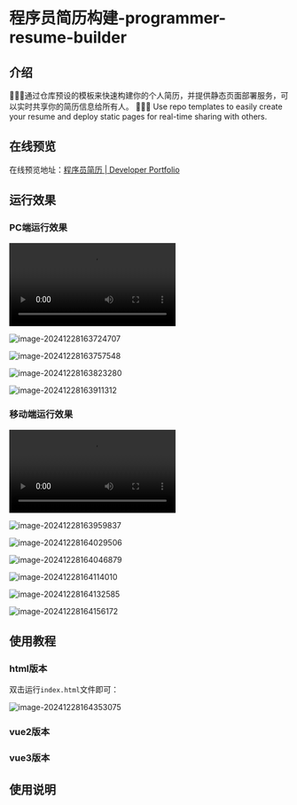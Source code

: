 # 程序员简历构建-programmer-resume-builder

## 介绍

🎉🎉🎉通过仓库预设的模板来快速构建你的个人简历，并提供静态页面部署服务，可以实时共享你的简历信息给所有人。
🎉🎉🎉 Use repo templates to easily create your resume and deploy static pages for real-time sharing with others.

## 在线预览

在线预览地址：[程序员简历 | Developer Portfolio](http://47.113.186.151/preview/)

## 运行效果

### PC端运行效果

<video src="PC-HD.mp4"></video>

![image-20241228163724707](img/README/image-20241228163724707.png)

![image-20241228163757548](img/README/image-20241228163757548.png)

![image-20241228163823280](img/README/image-20241228163823280.png)

![image-20241228163911312](img/README/image-20241228163911312.png)

### 移动端运行效果

<video src="Phone-HD.mp4"></video>



![image-20241228163959837](img/README/image-20241228163959837.png)

![image-20241228164029506](img/README/image-20241228164029506.png)

![image-20241228164046879](img/README/image-20241228164046879.png)

![image-20241228164114010](img/README/image-20241228164114010.png)

![image-20241228164132585](img/README/image-20241228164132585.png)

![image-20241228164156172](img/README/image-20241228164156172.png)

## 使用教程

### html版本

双击运行`index.html`文件即可：

![image-20241228164353075](img/README/image-20241228164353075.png)

### vue2版本



### vue3版本



## 使用说明
